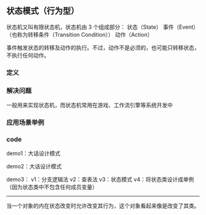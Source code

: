 ## 状态模式（行为型）

状态机又叫有限状态机，状态机由 3 个组成部分：
状态（State）
事件（Event）（也称为转移条件（Transition Condition））
动作（Action）

事件触发状态的转移及动作的执行。不过，动作不是必须的，也可能只转移状态，不执行任何动作。

### 定义

### 解决问题

一般用来实现状态机，而状态机常用在游戏、工作流引擎等系统开发中

### 应用场景举例

### code

demo1：大话设计模式

demo2：大话设计模式

demo3：
v1：分支逻辑法
v2：查表法
v3：状态模式
v4：将状态类设计成单例（因为状态类中不包含任何成员变量）


------

当一个对象的内在状态改变时允许改变其行为，这个对象看起来像是改变了其类。